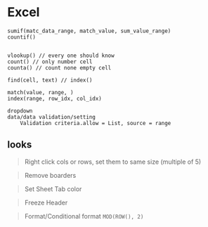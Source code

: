 # Excel

```
sumif(matc_data_range, match_value, sum_value_range)
countif()


vlookup() // every one should know
count() // only number cell
counta() // count none empty cell

find(cell, text) // index()

match(value, range, )
index(range, row_idx, col_idx)

dropdown
data/data validation/setting
    Validation criteria.allow = List, source = range
```

## looks
> Right click cols or rows, set them to same size (multiple of 5)

> Remove boarders

> Set Sheet Tab color

> Freeze Header

> Format/Conditional format `MOD(ROW(), 2)`